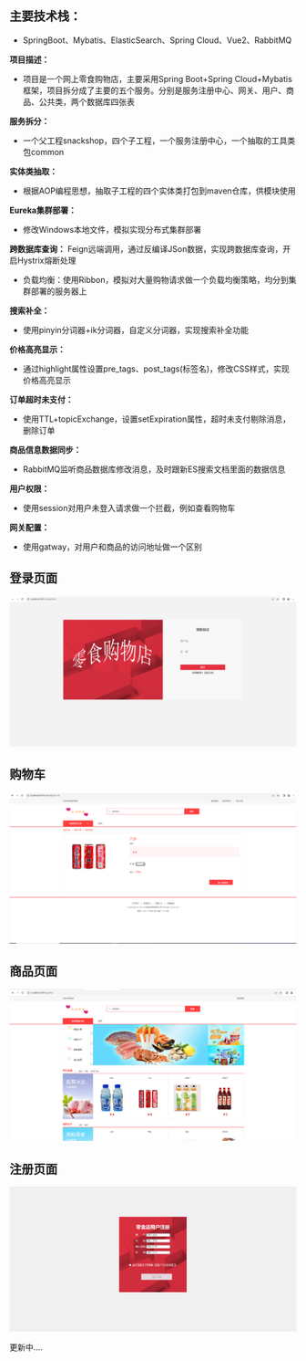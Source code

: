 ## 主要技术栈：
- SpringBoot、Mybatis、ElasticSearch、Spring Cloud、Vue2、RabbitMQ 

**项目描述：**
- 项目是一个网上零食购物店，主要采用Spring Boot+Spring Cloud+Mybatis框架，项目拆分成了主要的五个服务。分别是服务注册中心、网关、用户、商品、公共类，两个数据库四张表

**服务拆分：**
- 一个父工程snackshop，四个子工程，一个服务注册中心，一个抽取的工具类包common

**实体类抽取：**
- 根据AOP编程思想，抽取子工程的四个实体类打包到maven仓库，供模块使用 

 **Eureka集群部署：**
 - 修改Windows本地文件，模拟实现分布式集群部署

 **跨数据库查询：**
 Feign远端调用，通过反编译JSon数据，实现跨数据库查询，开启Hystrix熔断处理
- 负载均衡：使用Ribbon，模拟对大量购物请求做一个负载均衡策略，均分到集群部署的服务器上
 
**搜索补全：**
- 使用pinyin分词器+ik分词器，自定义分词器，实现搜索补全功能

**价格高亮显示：**
- 通过highlight属性设置pre_tags、post_tags(标签名)，修改CSS样式，实现价格高亮显示

**订单超时未支付：**
- 使用TTL+topicExchange，设置setExpiration属性，超时未支付剔除消息，删除订单

**商品信息数据同步：**
- RabbitMQ监听商品数据库修改消息，及时跟新ES搜索文档里面的数据信息

**用户权限：**
- 使用session对用户未登入请求做一个拦截，例如查看购物车

**网关配置：**
- 使用gatway，对用户和商品的访问地址做一个区别

## 登录页面
![登录页面](https://github.com/YyangZhiHeng/snackshop/blob/main/picture/login.png)

## 购物车
![购物车](https://github.com/YyangZhiHeng/snackshop/blob/main/picture/car.png)

## 商品页面
![商品](https://github.com/YyangZhiHeng/snackshop/blob/main/picture/main.png)

## 注册页面
![注册页面](https://github.com/YyangZhiHeng/snackshop/blob/main/picture/register.png)

更新中....
